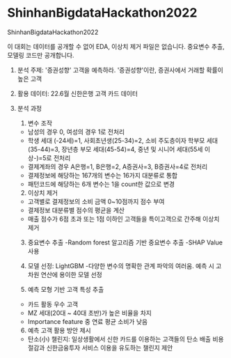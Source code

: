# ShinhanBigdataHackathon2022
ShinhanBigdataHackathon2022 

이 대회는 데이터를 공개할 수 없어 EDA, 이상치 제거 파일은 없습니다.
중요변수 추출, 모델링 코드만 공개합니다. 

1. 분석 주제: '증권성향' 고객을 예측하라. '증권성향'이란, 증권사에서 거래할 확률이 높은 고객 

2. 활용 데이터: 22.6월 신한은행 고객 카드 데이터 

3. 분석 과정 

   1) 변수 조작
   - 남성의 경우 0, 여성의 경우 1로 전처리 
   - 학생 세대 (-24세)=1, 사회초년생(25-34)=2, 소비 주도층이자 학부모 세대(35-44)=3, 장년층 부모 세대(45-54)=4, 중년 및 시니어 세대(55세 이상-)=5로 전처리
   - 결제계좌의 경우 A은행=1, B은행=2, A증권사=3, B증권사=4로 전처리
   - 결제정보에 해당하는 167개의 변수는 16가지 대분류로 통합 
   - 패턴코드에 해당하는 6개 변수는 1을 count한 값으로 변경 
   
   2) 이상치 제거 
   - 고객별로 결제정보의 소비 금액 0~10점까지 점수 부여 
   - 결제정보 대분류별 점수의 평균을 계산
   - 매출 점수가 6점 초과 또는 1점 이하인 고객들을 특이고객으로 간주해 이상치 제거 
   
   3) 중요변수 추출
   -Random forest 알고리즘 기반 중요변수 추출 
   -SHAP Value 사용 
   
   4) 모델 선정: LightGBM 
   -다양한 변수의 명확한 관계 파악의 여러움. 예측 시 고차원 연산에 용이한 모델 선정 
   
   5) 예측 모형 기반 고객 특성 추출 
   - 카드 활동 우수 고객 
   - MZ 세대(20대 ~ 40대 초반)가 높은 비율을 차지 
   - Importance feature 중 연료 평균 소비가 낮음 
   
   6) 예측 고객 활용 방안 제시 
   - 탄소(小) 챌린지: 일상생활에서 신한 카드를 이용하는 고객들의 탄소 배출 비용 절감과 신한금융투자 서비스 이용을 유도하는 챌린지 제안 
